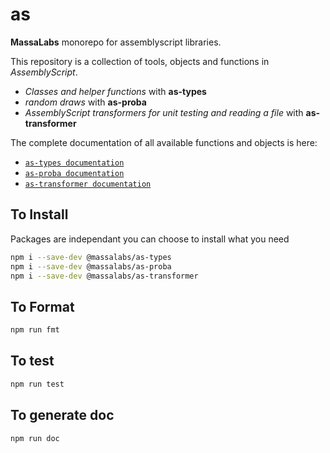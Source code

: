# as

**MassaLabs** monorepo for assemblyscript libraries.

This repository is a collection of tools, objects and functions in *AssemblyScript*. 

- *Classes and helper functions* with **as-types** 
- *random draws* with **as-proba**
- *AssemblyScript transformers for unit testing and reading a file* with **as-transformer**


The complete documentation of all available functions and objects is here: 

- [`as-types documentation`](https://as-types.docs.massa.net)
- [`as-proba documentation`](https://as-proba.docs.massa.net)
- [`as-transformer documentation`](https://as-transformer.docs.massa.net)


## To Install
Packages are independant you can choose to install what you need
```sh
npm i --save-dev @massalabs/as-types
npm i --save-dev @massalabs/as-proba
npm i --save-dev @massalabs/as-transformer
```
## To Format
```sh
npm run fmt
```

## To test
```sh
npm run test
```

## To generate doc
```sh
npm run doc
```
